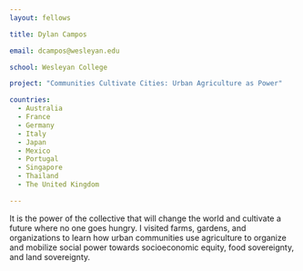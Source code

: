 ```yaml
---
layout: fellows

title: Dylan Campos

email: dcampos@wesleyan.edu

school: Wesleyan College

project: "Communities Cultivate Cities: Urban Agriculture as Power"

countries:
  - Australia
  - France
  - Germany
  - Italy
  - Japan
  - Mexico
  - Portugal
  - Singapore
  - Thailand
  - The United Kingdom

---
```


It is the power of the collective that will change the world and cultivate a future where no one goes hungry. I visited farms, gardens, and organizations to learn how urban communities use agriculture to organize and mobilize social power towards socioeconomic equity, food sovereignty, and land sovereignty.
